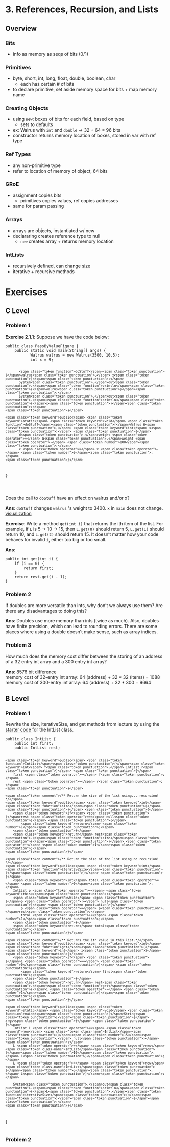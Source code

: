 <!DOCTYPE html>
<html>

<head>
  <meta charset="utf-8">
  <meta name="viewport" content="width=device-width, initial-scale=1.0">
  <title>3. References, Recursion, and Lists</title>
  <link rel="stylesheet" href="https://stackedit.io/style.css" />
</head>

<body class="stackedit">
  <div class="stackedit__html"><h1 id="references-recursion-and-lists">3. References, Recursion, and Lists</h1>
<h2 id="overview">Overview</h2>
<h3 id="bits">Bits</h3>
<ul>
<li>info as memory as seqs of bits (0/1)</li>
</ul>
<h3 id="primitives">Primitives</h3>
<ul>
<li>byte, short, int, long, float, double, boolean, char
<ul>
<li>each has certain # of bits</li>
</ul>
</li>
<li>to declare primitive, set aside memory space for bits + map memory name</li>
</ul>
<h3 id="creating-objects">Creating Objects</h3>
<ul>
<li>using <code>new</code>: boxes of bits for each field, based on type
<ul>
<li>sets to defaults</li>
</ul>
</li>
<li>ex: Walrus with <code>int</code> and <code>double</code> -&gt; 32 + 64 = 96 bits</li>
<li>constructor returns memory location of boxes, stored in var with ref type</li>
</ul>
<h3 id="ref-types">Ref Types</h3>
<ul>
<li>any non-primitive type</li>
<li>refer to location of memory of object, 64 bits</li>
</ul>
<h3 id="groe">GRoE</h3>
<ul>
<li>assignment copies bits
<ul>
<li>primitives copies values, ref copies addresses</li>
</ul>
</li>
<li>same for param passing</li>
</ul>
<h3 id="arrays">Arrays</h3>
<ul>
<li>arrays are objects, instantiated w/ new</li>
<li>declararing creates reference type to null
<ul>
<li><code>new</code> creates array + returns memory location</li>
</ul>
</li>
</ul>
<h3 id="intlists">IntLists</h3>
<ul>
<li>recursively defined, can change size</li>
<li>iterative + recursive methods</li>
</ul>
<h1 id="exercises">Exercises</h1>
<h2 id="c-level">C Level</h2>
<h3 id="problem-1">Problem 1</h3>
<p><strong>Exercise 2.1.1</strong>: Suppose we have the code below:</p>
<pre class=" language-java"><code class="prism  language-java"><span class="token keyword">public</span> <span class="token keyword">class</span> <span class="token class-name">PassByValueFigure</span> <span class="token punctuation">{</span>
    <span class="token keyword">public</span> <span class="token keyword">static</span> <span class="token keyword">void</span> <span class="token function">main</span><span class="token punctuation">(</span>String<span class="token punctuation">[</span><span class="token punctuation">]</span> args<span class="token punctuation">)</span> <span class="token punctuation">{</span>
           Walrus walrus <span class="token operator">=</span> <span class="token keyword">new</span> <span class="token class-name">Walrus</span><span class="token punctuation">(</span><span class="token number">3500</span><span class="token punctuation">,</span> <span class="token number">10.5</span><span class="token punctuation">)</span><span class="token punctuation">;</span>
           <span class="token keyword">int</span> x <span class="token operator">=</span> <span class="token number">9</span><span class="token punctuation">;</span>

           <span class="token function">doStuff</span><span class="token punctuation">(</span>walrus<span class="token punctuation">,</span> x<span class="token punctuation">)</span><span class="token punctuation">;</span>
           System<span class="token punctuation">.</span>out<span class="token punctuation">.</span><span class="token function">println</span><span class="token punctuation">(</span>walrus<span class="token punctuation">)</span><span class="token punctuation">;</span>
           System<span class="token punctuation">.</span>out<span class="token punctuation">.</span><span class="token function">println</span><span class="token punctuation">(</span>x<span class="token punctuation">)</span><span class="token punctuation">;</span>
    <span class="token punctuation">}</span>

    <span class="token keyword">public</span> <span class="token keyword">static</span> <span class="token keyword">void</span> <span class="token function">doStuff</span><span class="token punctuation">(</span>Walrus W<span class="token punctuation">,</span> <span class="token keyword">int</span> x<span class="token punctuation">)</span> <span class="token punctuation">{</span>
           W<span class="token punctuation">.</span>weight <span class="token operator">=</span> W<span class="token punctuation">.</span>weight <span class="token operator">-</span> <span class="token number">100</span><span class="token punctuation">;</span>
           x <span class="token operator">=</span> x <span class="token operator">-</span> <span class="token number">5</span><span class="token punctuation">;</span>
    <span class="token punctuation">}</span>
<span class="token punctuation">}</span>

</code></pre>
<p>Does the call to  <code>doStuff</code>  have an effect on walrus and/or x?</p>
<p><strong>Ans</strong>: <code>doStuff</code> changes <code>walrus</code> 's weight to 3400. <code>x</code> in <code>main</code> does not change.<br>
<a href="https://cscircles.cemc.uwaterloo.ca//java_visualize/#mode=display">visualization</a></p>
<p><strong>Exercise</strong>: Write a method  <code>get(int i)</code>  that returns the ith item of the list. For example, if  <code>L</code>  is 5 -&gt; 10 -&gt; 15, then  <code>L.get(0)</code>  should return 5,  <code>L.get(1)</code>  should return 10, and  <code>L.get(2)</code>  should return 15. It doesn’t matter how your code behaves for invalid  <code>i</code>, either too big or too small.</p>
<p><strong>Ans</strong>:</p>
<pre class=" language-java"><code class="prism  language-java"><span class="token keyword">public</span> <span class="token keyword">int</span> <span class="token function">get</span><span class="token punctuation">(</span><span class="token keyword">int</span> i<span class="token punctuation">)</span> <span class="token punctuation">{</span>
	<span class="token keyword">if</span> <span class="token punctuation">(</span>i <span class="token operator">==</span> <span class="token number">0</span><span class="token punctuation">)</span> <span class="token punctuation">{</span>
		<span class="token keyword">return</span> first<span class="token punctuation">;</span>
	<span class="token punctuation">}</span>
	<span class="token keyword">return</span> rest<span class="token punctuation">.</span><span class="token function">get</span><span class="token punctuation">(</span>i <span class="token operator">-</span> <span class="token number">1</span><span class="token punctuation">)</span><span class="token punctuation">;</span>
<span class="token punctuation">}</span>
</code></pre>
<h3 id="problem-2">Problem 2</h3>
<p>If doubles are more versatile than ints, why don’t we always use them? Are there any disadvantages to doing this?</p>
<p><strong>Ans</strong>: Doubles use more memory than ints (twice as much). Also, doubles have finite precision, which can lead to rounding errors. There are some places where using a double doesn’t make sense, such as array indices.</p>
<h3 id="problem-3">Problem 3</h3>
<p>How much does the memory cost differ between the storing of an address of a 32 entry int array and a 300 entry int array?</p>
<p><strong>Ans</strong>: 8576 bit difference<br>
memory cost of 32-entry int array: 64 (address) + 32 * 32 (items) = 1088<br>
memory cost of 300-entry int array: 64 (address) + 32 * 300 = 9664</p>
<h2 id="b-level">B Level</h2>
<h3 id="problem-1-1">Problem 1</h3>
<p>Rewrite the size, iterativeSize, and get methods from lecture by using the <a href="https://github.com/Berkeley-CS61B/lectureCode-sp18/blob/master/exercises/lists1/IntList.java">starter code </a> for the IntList class.</p>
<pre class=" language-java"><code class="prism  language-java"><span class="token keyword">public</span> <span class="token keyword">class</span> <span class="token class-name">IntList</span> <span class="token punctuation">{</span>
	<span class="token keyword">public</span> <span class="token keyword">int</span> first<span class="token punctuation">;</span>
	<span class="token keyword">public</span> IntList rest<span class="token punctuation">;</span>

	<span class="token keyword">public</span> <span class="token function">IntList</span><span class="token punctuation">(</span><span class="token keyword">int</span> f<span class="token punctuation">,</span> IntList r<span class="token punctuation">)</span> <span class="token punctuation">{</span>
		first <span class="token operator">=</span> f<span class="token punctuation">;</span>
		rest <span class="token operator">=</span> r<span class="token punctuation">;</span>
	<span class="token punctuation">}</span>

	<span class="token comment">/** Return the size of the list using... recursion! */</span>
	<span class="token keyword">public</span> <span class="token keyword">int</span> <span class="token function">size</span><span class="token punctuation">(</span><span class="token punctuation">)</span> <span class="token punctuation">{</span>
		<span class="token keyword">if</span> <span class="token punctuation">(</span>rest <span class="token operator">==</span> null<span class="token punctuation">)</span> <span class="token punctuation">{</span>
			<span class="token keyword">return</span> <span class="token number">1</span><span class="token punctuation">;</span>
		<span class="token punctuation">}</span>
		<span class="token keyword">return</span> rest<span class="token punctuation">.</span><span class="token function">size</span><span class="token punctuation">(</span><span class="token punctuation">)</span> <span class="token operator">+</span> <span class="token number">1</span><span class="token punctuation">;</span>
	<span class="token punctuation">}</span>

	<span class="token comment">/** Return the size of the list using no recursion! */</span>
	<span class="token keyword">public</span> <span class="token keyword">int</span> <span class="token function">iterativeSize</span><span class="token punctuation">(</span><span class="token punctuation">)</span> <span class="token punctuation">{</span>
		<span class="token keyword">int</span> total <span class="token operator">=</span> <span class="token number">0</span><span class="token punctuation">;</span>
		IntList p <span class="token operator">=</span> <span class="token keyword">this</span><span class="token punctuation">;</span>
		<span class="token keyword">while</span> <span class="token punctuation">(</span>p <span class="token operator">!=</span> null<span class="token punctuation">)</span> <span class="token punctuation">{</span>
			p <span class="token operator">=</span> p<span class="token punctuation">.</span>rest<span class="token punctuation">;</span>
			total <span class="token operator">+=</span> <span class="token number">1</span><span class="token punctuation">;</span>
		<span class="token punctuation">}</span>
		<span class="token keyword">return</span> total<span class="token punctuation">;</span>
	<span class="token punctuation">}</span>

	<span class="token comment">/** Returns the ith value in this list.*/</span>
	<span class="token keyword">public</span> <span class="token keyword">int</span> <span class="token function">get</span><span class="token punctuation">(</span><span class="token keyword">int</span> i<span class="token punctuation">)</span> <span class="token punctuation">{</span>
		<span class="token keyword">if</span> <span class="token punctuation">(</span>i <span class="token operator">==</span> <span class="token number">0</span><span class="token punctuation">)</span> <span class="token punctuation">{</span>
			<span class="token keyword">return</span> first<span class="token punctuation">;</span>
		<span class="token punctuation">}</span>
		<span class="token keyword">return</span> rest<span class="token punctuation">.</span><span class="token function">get</span><span class="token punctuation">(</span>i <span class="token operator">-</span> <span class="token number">1</span><span class="token punctuation">)</span><span class="token punctuation">;</span>
	<span class="token punctuation">}</span>

	<span class="token keyword">public</span> <span class="token keyword">static</span> <span class="token keyword">void</span> <span class="token function">main</span><span class="token punctuation">(</span>String<span class="token punctuation">[</span><span class="token punctuation">]</span> args<span class="token punctuation">)</span> <span class="token punctuation">{</span>
		IntList L <span class="token operator">=</span> <span class="token keyword">new</span> <span class="token class-name">IntList</span><span class="token punctuation">(</span><span class="token number">15</span><span class="token punctuation">,</span> null<span class="token punctuation">)</span><span class="token punctuation">;</span>
		L <span class="token operator">=</span> <span class="token keyword">new</span> <span class="token class-name">IntList</span><span class="token punctuation">(</span><span class="token number">10</span><span class="token punctuation">,</span> L<span class="token punctuation">)</span><span class="token punctuation">;</span>
		L <span class="token operator">=</span> <span class="token keyword">new</span> <span class="token class-name">IntList</span><span class="token punctuation">(</span><span class="token number">5</span><span class="token punctuation">,</span> L<span class="token punctuation">)</span><span class="token punctuation">;</span>

		System<span class="token punctuation">.</span>out<span class="token punctuation">.</span><span class="token function">println</span><span class="token punctuation">(</span>L<span class="token punctuation">.</span><span class="token function">iterativeSize</span><span class="token punctuation">(</span><span class="token punctuation">)</span><span class="token punctuation">)</span><span class="token punctuation">;</span>
	<span class="token punctuation">}</span>
<span class="token punctuation">}</span> 
</code></pre>
<h3 id="problem-2-1">Problem 2</h3>
</div>
</body>

</html>
